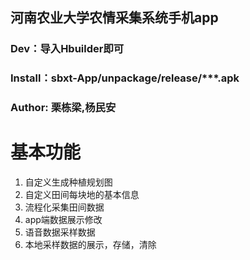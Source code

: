 ## 河南农业大学农情采集系统手机app

### Dev：导入Hbuilder即可

### Install：sbxt-App/unpackage/release/***.apk

### Author: 栗栋梁,杨民安

# 基本功能  
1. 自定义生成种植规划图
2. 自定义田间每块地的基本信息
2. 流程化采集田间数据
3. app端数据展示修改
4. 语音数据采样数据
5. 本地采样数据的展示，存储，清除